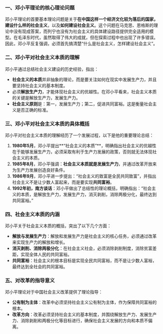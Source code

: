 ### 一、邓小平理论的核心理论问题

邓小平理论的首要基本理论问题是关于**在中国这样一个经济文化较为落后的国家，建设什么样的社会主义**，以及**如何建设社会主义**。这个问题在马克思、恩格斯的理论中没有现成答案，而列宁也没有为社会主义的具体建设路径提供完全适用的模型。在毛泽东时代，虽然取得了伟大的成就，但在探索过程中也出现了许多错误。因此，邓小平反复强调，必须首先搞清楚“什么是社会主义，怎样建设社会主义”。

### 二、邓小平对社会主义本质的理解

邓小平通过总结社会主义建设的历史经验，指出：

- **社会主义的本质**并非抽象的理论，而是要关注如何在现实中发展生产力，并且要坚持社会主义的基本制度。
- 必须**解放生产力**，才能体现社会主义的优越性。在邓小平看来，社会主义本质的关键是解放生产力，发展生产力。
- **社会主义原则**是：第一，发展生产力；第二，促进共同富裕。这是衡量社会主义是否正确的标准。

### 三、邓小平对社会主义本质的具体概括

邓小平对社会主义本质的理解经历了一个发展过程，以下是他的重要理论总结：

1. **1980年5月**，邓小平提出**“社会主义的本质”**，明确指出社会主义的优越性在于能够发展生产力，必须采取有利于生产力发展的政策，否则就无法体现社会主义的本质。
2. **1985年8月**，邓小平强调：**社会主义本质就是发展生产力**，并通过改革开放来为生产力发展创造良好条件。
3. **1986年9月**，邓小平进一步提出：“社会主义的致富是全民共同致富”，并指出社会主义不是让少数人富起来，而是要实现**共同富裕**。
4. **1992年初，南方谈话**：邓小平做出了总结性的理论概括，明确指出：“社会主义的本质，是解放生产力，发展生产力，消灭剥削，消除两极分化，最终达到共同富裕。”

### 四、社会主义本质的内涵

邓小平关于社会主义本质的概括，突出了以下几个方面：

- **解放与发展生产力**：解放和发展生产力是社会主义的核心任务，必须通过改革来实现生产力的解放和增长。
- **消灭剥削、消除两极分化**：在社会主义社会，必须消除剥削制度，消除贫富差距，实现全体人民的共同富裕。
- **共同富裕**：社会主义的根本目标是实现全民共同富裕，而不是让少数人富裕，最终达到全社会的共同富裕。

### 五、对改革的指导意义

邓小平理论对于中国社会主义改革提供了理论指导：

- **公有制为主体**：改革中必须坚持社会主义公有制为主体，作为保障共同富裕的根本。
- **改革方向**：改革必须坚持社会主义的基本制度，并围绕解放生产力、发展生产力、消除剥削和两极分化等目标进行，确保社会主义发展的方向和本质不偏离。
